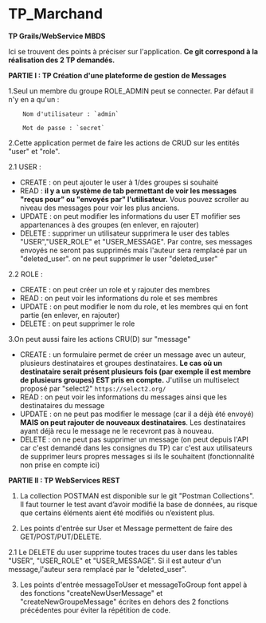 # TP_Marchand
**TP Grails/WebService MBDS**

Ici se trouvent des points à préciser sur l'application. 
**Ce git correspond à la réalisation des 2 TP demandés.**

**PARTIE I : TP Création d'une plateforme de gestion de Messages**

1.Seul un membre du groupe ROLE_ADMIN peut se connecter. Par défaut il n'y en a qu'un :

        Nom d'utilisateur : `admin`
        
        Mot de passe : `secret`


2.Cette application permet de faire les actions de CRUD sur les entités "user" et "role".

2.1 USER :
- CREATE : on peut ajouter le user à 1/des groupes si souhaité
- READ : **il y a un système de tab permettant de voir les messages "reçus pour" ou "envoyés par" l'utilisateur.** Vous pouvez scroller au niveau des messages pour voir les plus anciens.
- UPDATE : on peut modifier les informations du user ET mofifier ses appartenances à des groupes (en enlever, en rajouter)
- DELETE : supprimer un utilisateur supprimera le user des tables "USER","USER_ROLE" et "USER_MESSAGE". Par contre, ses messages envoyés ne seront pas supprimés mais l'auteur sera remplacé par un "deleted_user".
           on ne peut supprimer le user "deleted_user"
           
2.2 ROLE :
- CREATE : on peut créer un role et y rajouter des membres
- READ : on peut voir les informations du role et ses membres
- UPDATE : on peut modifier le nom du role, et les membres qui en font partie (en enlever, en rajouter)
- DELETE : on peut supprimer le role

3.On peut aussi faire les actions CRU(D) sur "message"
- CREATE : un formulaire permet de créer un message avec un auteur, plusieurs destinataires et groupes destinataires.
           **Le cas où un destinataire serait présent plusieurs fois (par exemple il est membre de plusieurs groupes) EST pris en compte.**
           J'utilise un multiselect proposé par "select2" `https://select2.org/`
- READ : on peut voir les informations du messages ainsi que les destinataires du message
- UPDATE : on ne peut pas modifier le message (car il a déjà été envoyé) **MAIS on peut rajouter de nouveaux destinataires**. Les destinataires ayant déjà recu le message ne le recevront pas à nouveau.   
- DELETE : on ne peut pas supprimer un message (on peut depuis l'API car c'est demandé dans les consignes du TP) car c'est aux utilisateurs de supprimer leurs propres messages si ils le souhaitent (fonctionnalité non prise en compte ici)


**PARTIE II : TP WebServices REST**

1. La collection POSTMAN est disponible sur le git "Postman Collections". Il faut tourner le test avant d’avoir modifié la base de données, au risque que certains éléments aient été modifiés ou n’existent plus.

2. Les points d'entrée sur User et Message permettent de faire des GET/POST/PUT/DELETE.

2.1 Le DELETE du user supprime toutes traces du user dans les tables "USER", "USER_ROLE" et "USER_MESSAGE". Si il est auteur d'un message,l'auteur sera remplacé par le "deleted_user".

3. Les points d'entrée messageToUser et messageToGroup font appel à des fonctions "createNewUserMessage" et "createNewGroupeMessage" écrites en dehors des 2 fonctions précédentes pour éviter la répétition de code.
